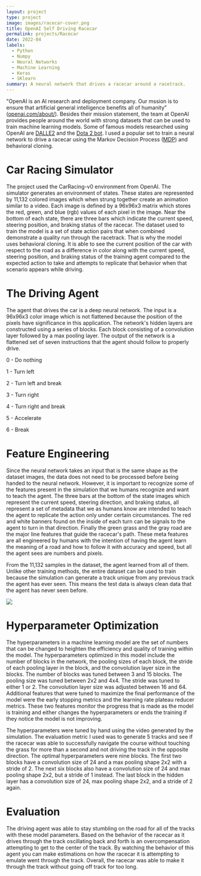 ```yaml
---
layout: project
type: project
image: images/racecar-cover.png
title: OpenAI Self Driving Racecar
permalink: projects/Racecar
date: 2022-04
labels:
  - Python
  - Numpy
  - Neural Networks
  - Machine Learning
  - Keras
  - SKlearn
summary: A neural network that drives a racecar around a racetrack.
---
```


"OpenAI is an AI research and deployment company. Our mssion is to ensure that artificial general intelligence benefits all of humanity" ([openai.com/about/](https://openai.com/about/)). Besides their mission statement, the team at OpenAI provides people around the world with strong datasets that can be used to train machine learning models. Some of famous models researched using OpenAI are [DALLE2](https://openai.com/dall-e-2/) and the [Dota 2 bot](https://openai.com/blog/dota-2/). I used a popular set to train a neural network to drive a racecar using the Markov Decision Process ([MDP](https://en.wikipedia.org/wiki/Markov_decision_process)) and behavioral cloning.

# Car Racing Simulator
The project used the CarRacing-v0 environment from OpenAI. The simulator generates an environment of states. These states are represented by 11,132 colored images which when strung together create an animation similar to a video. Each image is defined by a 96x96x3 matrix which stores the red, green, and blue (rgb) values of each pixel in the image. Near the bottom of each state, there are three bars which indicate the current speed, steering position, and braking status of the racecar. The dataset used to train the model is a set of state action pairs that when combined demonstrate a quality run through the racetrack. That is why the model uses behavioral cloning. It is able to see the current position of the car with respect to the road as a difference in color along with the current speed, steering position, and braking status of the training agent compared to the expected action to take and attempts to replicate that behavior when that scenario appears while driving.

# The Driving Agent
The agent that drives the car is a deep neural network. The input is a 96x96x3 color image which is not flattened because the position of the pixels have significance in this application. The network's hidden layers are constructed using a series of blocks. Each block consisting of a convolution layer followed by a max pooling layer. The output of the network is a flattened set of seven instructions that the agent should follow to properly drive.

0 - Do nothing

1 - Turn left

2 - Turn left and break

3 - Turn right

4 - Turn right and break

5 - Accelerate

6 - Break

# Feature Engineering
Since the neural network takes an input that is the same shape as the dataset images, the data does not need to be processed before being handed to the neural network. However, it is important to recognize some of the features present in the simulation that we humans recognize and want to teach the agent. The three bars at the bottom of the state images which represent the current speed, steering direction, and braking status, all represent a set of metadata that we as humans know are intended to teach the agent to replicate the action only under certain circumstances. The red and white banners found on the inside of each turn can be signals to the agent to turn in that direction. Finally the green grass and the gray road are the major line features that guide the racecar's path. These meta features are all engineered by humans with the intention of having the agent learn the meaning of a road and how to follow it with accuracy and speed, but all the agent sees are numbers and pixels.

From the 11,132 samples in the dataset, the agent learned from all of them. Unlike other training methods, the entire dataset can be used to train because the simulation can generate a track unique from any previous track the agent has ever seen. This means the test data is always clean data that the agent has never seen before.

<img class = "ui medium floated left image" src = "../images/open-ai-racecar.gif">

# Hyperparameter Optimization
The hyperparameters in a machine learning model are the set of numbers that can be changed to heighten the efficiency and quality of training within the model. The hyperparameters optimized in this model include the number of blocks in the network, the pooling sizes of each block, the stride of each pooling layer in the block, and the convolution layer size in the blocks. The number of blocks was tuned between 3 and 15 blocks. The pooling size was tuned between 2x2 and 4x4. The stride was tuned to either 1 or 2. The convolution layer size was adjusted between 16 and 64. Additional features that were tuned to maximize the final performance of the model were the early stopping metrics and the learning rate plateau reducer metrics. These two features monitor the progress that is made as the model is training and either changes the hyperparameters or ends the training if they notice the model is not improving.

The hyperparameters were tuned by hand using the video generated by the simulation. The evaluation metric I used was to generate 5 tracks and see if the racecar was able to successfully navigate the course without touching the grass for more than a second and not driving the track in the opposite direction. The optimal hyperparameters were nine blocks. The first two blocks have a convolution size of 24 and a max pooling shape 2x2 with a stride of 2. The next six blocks also have a convolution size of 24 and max pooling shape 2x2, but a stride of 1 instead. The last block in the hidden layer has a convolution size of 24, max pooling shape 2x2, and a stride of 2 again.

# Evaluation
The driving agent was able to stay stumbling on the road for all of the tracks with these model parameters. Based on the behavior of the racecar as it drives through the track oscillating back and forth is an overcompensation attempting to get to the center of the track. By watching the behavior of this agent you can make estimations on how the racecar it is attempting to emulate went through the track. Overall, the racecar was able to make it through the track without going off track for too long. 